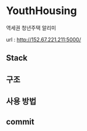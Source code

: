 # YouthHousing
역세권 청년주택 알리미

url : http://152.67.221.211:5000/

## Stack


## 구조


## 사용 방법


## commit
